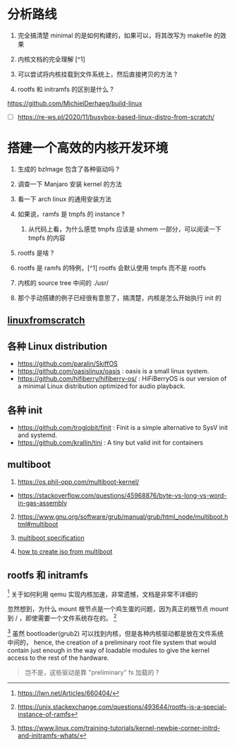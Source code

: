 # 分析路线
1. 完全搞清楚 minimal 的是如何构建的，如果可以，将其改写为 makefile 的效果
3. 内核文档的完全理解 [^1] 
4. 可以尝试将内核挂载到文件系统上，然后直接拷贝的方法 ?

5. rootfs 和 initramfs 的区别是什么 ?

https://github.com/MichielDerhaeg/build-linux
- [ ] https://re-ws.pl/2020/11/busybox-based-linux-distro-from-scratch/

# 搭建一个高效的内核开发环境
1. 生成的 bzImage 包含了各种驱动吗 ?
  2. 调查一下 Manjaro 安装 kernel 的方法
  3. 看一下 arch linux 的通用安装方法

2. 如果说，ramfs 是 tmpfs 的 instance  ?
    1. 从代码上看，为什么感觉 tmpfs 应该是 shmem 一部分，可以阅读一下 tmpfs 的内容

3. rootfs 是啥 ?
  1. rootfs 是 ramfs 的特例，[^1] rootfs 会默认使用 tmpfs 而不是 rootfs
  
6. 内核的 source tree 中间的 ./usr/

7. 那个手动搭建的例子已经很有意思了，搞清楚，内核是怎么开始执行 init 的

## [linuxfromscratch](http://www.linuxfromscratch.org/lfs/view/stable/prologue/audience.html)

## 各种 Linux distribution
- https://github.com/paralin/SkiffOS
- https://github.com/oasislinux/oasis : oasis is a small linux system.
- https://github.com/hifiberry/hifiberry-os/ : HiFiBerryOS is our version of a minimal Linux distribution optimized for audio playback. 

## 各种 init
- https://github.com/troglobit/finit : Finit is a simple alternative to SysV init and systemd. 
- https://github.com/krallin/tini : A tiny but valid init for containers

## multiboot
1. https://os.phil-opp.com/multiboot-kernel/
  - https://stackoverflow.com/questions/45968876/byte-vs-long-vs-word-in-gas-assembly
2. https://www.gnu.org/software/grub/manual/grub/html_node/multiboot.html#multiboot

3. [multiboot specification](https://nongnu.askapache.com/grub/phcoder/multiboot.pdf)
4. [how to create iso from multiboot](https://wiki.osdev.org/GRUB_2)

## rootfs 和 initramfs
[^2] 关于如何利用 qemu 实现内核加速，非常遗憾，文档是非常不详细的

忽然想到，为什么 mount 根节点是一个鸡生蛋的问题，因为真正的根节点 mount 到 / ，即使需要一个文件系统存在的。 [^3]

[^4] 虽然 bootloader(grub2) 可以找到内核，但是各种内核驱动都是放在文件系统中间的，
hence, the creation of a preliminary root file system that would contain just enough in the way of loadable modules to give the kernel access to the rest of the hardware.
> 岂不是，这些驱动是靠 "preliminary" fs 加载的 ?

[^2]: https://lwn.net/Articles/660404/ 
[^3]: https://unix.stackexchange.com/questions/493644/rootfs-is-a-special-instance-of-ramfs
[^4]: https://www.linux.com/training-tutorials/kernel-newbie-corner-initrd-and-initramfs-whats/
